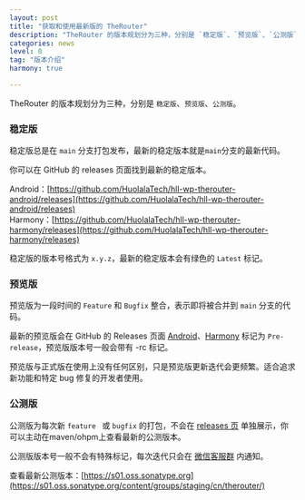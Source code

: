 ```yaml
---
layout: post
title: "获取和使用最新版的 TheRouter"
description: "TheRouter 的版本规划分为三种，分别是 `稳定版`、`预览版`、`公测版`。"
categories: news
level: 0
tag: "版本介绍" 
harmony: true

---
```



TheRouter 的版本规划分为三种，分别是 `稳定版`、`预览版`、`公测版`。

### 稳定版

稳定版总是在 `main` 分支打包发布，最新的稳定版本就是`main`分支的最新代码。   

你可以在 GitHub 的 releases 页面找到最新的稳定版本。  

Android：[https://github.com/HuolalaTech/hll-wp-therouter-android/releases](https://github.com/HuolalaTech/hll-wp-therouter-android/releases)  
Harmony：[https://github.com/HuolalaTech/hll-wp-therouter-harmony/releases](https://github.com/HuolalaTech/hll-wp-therouter-harmony/releases)

稳定版的版本号格式为 `x.y.z`，最新的稳定版本会有绿色的 `Latest` 标记。     


### 预览版

预览版为一段时间的 `Feature` 和 `Bugfix` 整合，表示即将被合并到 `main` 分支的代码。  

最新的预览版会在  GitHub 的 Releases 页面 [Android](https://github.com/HuolalaTech/hll-wp-therouter-android/releases)、[Harmony](https://github.com/HuolalaTech/hll-wp-therouter-harmony/releases) 标记为 `Pre-release`，预览版版本号一般会带有 -rc 标记。  

预览版与正式版在使用上没有任何区别，只是预览版更新迭代会更频繁。适合追求新功能和特定 bug 修复的开发者使用。  

### 公测版

公测版为每次新 `feature ` 或 `bugfix` 的打包，不会在 [releases 页](https://github.com/HuolalaTech/hll-wp-therouter-android/releases) 单独展示，你可以主动在maven/ohpm上查看最新的公测版本。   

公测版版本号一般不会有特殊标记，每次迭代只会在 [微信客服群](https://therouter.cn/docs/2022/08/24/01) 内通知。  

查看最新公测版本：[https://s01.oss.sonatype.org](https://s01.oss.sonatype.org/content/groups/staging/cn/therouter/)  
